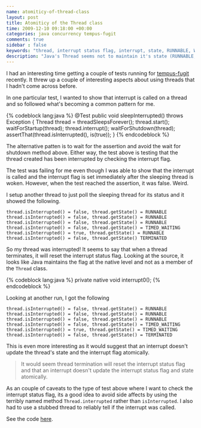 ```yaml
---
name: atomiticy-of-thread-class
layout: post
title: Atomiticy of the Thread class
time: 2009-12-10 09:18:00 +00:00
categories: java concurrency tempus-fugit
comments: true
sidebar : false
keywords: "thread, interrupt status flag, interrupt, state, RUNNABLE, WAITING, TIMED_WAITING, TERMINATED"
description: "Java's Thread seems not to maintain it's state (RUNNABLE, WAITING etc) atomically with it's interrupt status flag"
---
```


I had an interesting time getting a couple of tests running for [tempus-fugit](http://tempusfugitlibrary.org/) recently. It threw up a couple of interesting aspects about using threads that I hadn't come across before.
  
In one particular test, I wanted to show that interrupt is called on a thread and so followed what's becoming a common pattern for me.

    
{% codeblock lang:java %}
@Test
public void sleepInterrupted() throws Exception {
   Thread thread = threadSleepsForever();
   thread.start();
   waitForStartup(thread);
   thread.interrupt();
   waitForShutdown(thread);
   assertThat(thread.isInterrupted(), is(true));
}  {% endcodeblock %}

    

The alternative patten is to wait for the assertion and avoid the wait for shutdown method above. Either way, the test above is testing that the thread created has been interrupted by checking the interrupt flag.
  
The test was failing for me even though I was able to show that the interrupt is called and the interrupt flag is set immediately after the sleeping thread is woken. However, when the test reached the assertion, it was false. Weird.

<!-- more -->

I setup another thread to just poll the sleeping thread for its status and it showed the following.

    thread.isInterrupted() = false, thread.getState() = RUNNABLE  
    thread.isInterrupted() = false, thread.getState() = RUNNABLE  
    thread.isInterrupted() = false, thread.getState() = RUNNABLE  
    thread.isInterrupted() = false, thread.getState() = TIMED_WAITING  
    thread.isInterrupted() = true, thread.getState() = RUNNABLE  
    thread.isInterrupted() = false, thread.getState() TERMINATED  
    

So my thread was interrupted! It seems to say that when a thread terminates, it will reset the interrupt status flag. Looking at the source, it looks like Java maintains the flag at the native level and not as a member of the `Thread` class.


{% codeblock lang:java %}
private native void interrupt0();
{% endcodeblock %}


Looking at another run, I got the following

  
    thread.isInterrupted() = false, thread.getState() = RUNNABLE
    thread.isInterrupted() = false, thread.getState() = RUNNABLE  
    thread.isInterrupted() = false, thread.getState() = RUNNABLE  
    thread.isInterrupted() = false, thread.getState() = TIMED_WAITING  
    thread.isInterrupted() = true, thread.getState() = TIMED_WAITING  
    thread.isInterrupted() = false, thread.getState() = TERMINATED  
    

This is even more interesting as it would suggest that an interrupt doesn't update the thread's state and the interrupt flag atomically.

  

> It would seem thread termination will reset the interrupt status flag and
that an interrupt doesn't update the interrupt status flag and state
atomically.


As an couple of caveats to the type of test above where I want to check the interrupt status flag, its a good idea to avoid side affects by using the terribly named method `Thread.interrupted` rather than `isInterrupted`. I also had to use a stubbed thread to reliably tell if the interrupt was called.

  
See the code [here](https://github.com/tobyweston/tempus-fugit/blob/master/src/test/java/com/google/code/tempusfugit/concurrency/ThreadUtilsTest.java).
  




